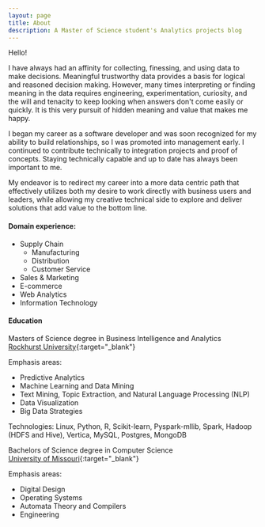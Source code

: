 ```yaml
---
layout: page
title: About
description: A Master of Science student's Analytics projects blog
---
```

Hello!

I have always had an affinity for collecting, finessing, and using data to make decisions. Meaningful trustworthy data provides a basis for logical and reasoned decision making. However, many times interpreting or finding meaning in the data requires engineering, experimentation, curiosity, and the will and tenacity to keep looking when answers don't come easily or quickly. It is this very pursuit of hidden meaning and value that makes me happy.

I began my career as a software developer and was soon recognized for my ability to build relationships, so I was promoted into management early. I continued to contribute technically to integration projects and proof of concepts. Staying technically capable and up to date has always been important to me.

My endeavor is to redirect my career into a more data centric path that effectively utilizes both my desire to work directly with business users and leaders, while allowing my creative technical side to explore and deliver solutions that add value to the bottom line.

#### Domain experience:

* Supply Chain
  * Manufacturing
  * Distribution
  * Customer Service
* Sales & Marketing
* E-commerce
* Web Analytics
* Information Technology

#### Education
Masters of Science degree in Business Intelligence and Analytics
<br>[Rockhurst University](http://ww2.rockhurst.edu/helzberg/msbia){:target="_blank"}

Emphasis areas:

* Predictive Analytics
* Machine Learning and Data Mining
* Text Mining, Topic Extraction, and Natural Language Processing (NLP)
* Data Visualization
* Big Data Strategies

Technologies:
Linux, Python, R, Scikit-learn, Pyspark-mllib, Spark, Hadoop (HDFS and Hive), Vertica, MySQL, Postgres, MongoDB

Bachelors of Science degree in Computer Science
<br>[University of Missouri](http://missouri.edu/){:target="_blank"}

Emphasis areas:

* Digital Design
* Operating Systems
* Automata Theory and Compilers
* Engineering

